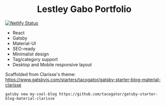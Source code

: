 <h1 align="center">
  Lestley Gabo Portfolio
</h1>

[![Netlify Status](https://api.netlify.com/api/v1/badges/0f0f0b0b-92e0-4321-88b3-777046460558/deploy-status)](https://app.netlify.com/sites/brave-noyce-8e4528/deploys)

-   React
-   Gatsby
-   Material-UI
-   SEO-ready
-   Minimalist design
-   Tag/category support
-   Desktop and Mobile responsive layout

Scaffolded from Clarisse's theme:  
https://www.gatsbyjs.com/starters/tacogator/gatsby-starter-blog-material-clarisse

```
gatsby new my-cool-blog https://github.com/tacogator/gatsby-starter-blog-material-clarisse
```
